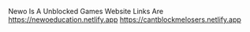 Newo Is A Unblocked Games Website 
Links Are
https://newoeducation.netlify.app
https://cantblockmelosers.netlify.app
